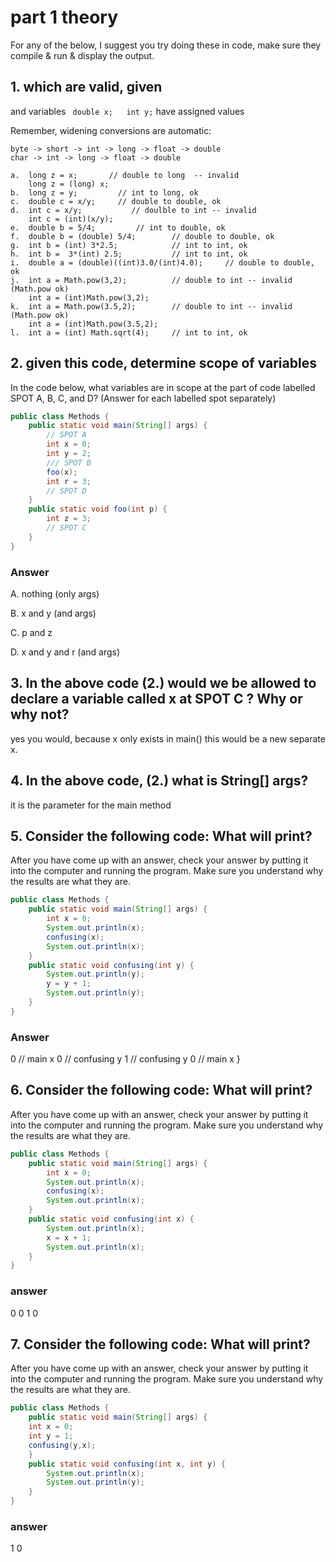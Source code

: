 # part 1 theory
For any of the below, I suggest you try doing these in code, 
make sure they compile & run & display the output.

## 1. which are valid, given

and variables ``` double x;   int y;``` have assigned values

Remember, widening conversions are automatic:
```
byte -> short -> int -> long -> float -> double
char -> int -> long -> float -> double
```

```
a.	long z = x;       // double to long  -- invalid
    long z = (long) x; 
b.	long z = y;         // int to long, ok
c.	double c = x/y;     // double to double, ok
d.	int c = x/y;           // doulble to int -- invalid
    int c = (int)(x/y);
e.	double b = 5/4;         // int to double, ok
f.	double b = (double) 5/4;        // double to double, ok
g.	int b = (int) 3*2.5;            // int to int, ok
h.	int b =  3*(int) 2.5;           // int to int, ok
i.	double a = (double)((int)3.0/(int)4.0);     // double to double, ok
j.	int a = Math.pow(3,2);          // double to int -- invalid (Math.pow ok)
    int a = (int)Math.pow(3,2);
k.	int a = Math.pow(3.5,2);        // double to int -- invalid (Math.pow ok)
    int a = (int)Math.pow(3.5,2);
l.	int a = (int) Math.sqrt(4);     // int to int, ok
```

## 2. given this code, determine scope of variables
In the code below, what variables are in scope at the part of code labelled SPOT A, B, C,  and D? (Answer for each labelled spot separately)
```java
public class Methods {
	public static void main(String[] args) {
		// SPOT A
        int x = 0;
		int y = 2;
		/// SPOT B
		foo(x);
		int r = 3;
		// SPOT D
	}
	public static void foo(int p) {
		int z = 3;
		// SPOT C	
	}
}
```
### Answer
A. nothing   (only args)

B. x and  y   (and args)

C. p and z

D. x and y and r (and args)
## 3. In the above code (2.) would we be allowed to declare a variable called x at SPOT C ? Why or why not?
yes you would, because x only exists in main() this would be a new separate x.
## 4. In the above code, (2.) what is String[] args?
it is the parameter for the main method
## 5.	Consider the following code: What will print? 
After you have come up with an answer, check your answer by putting it into the computer and running the program. Make sure you understand why the results are what they are.
```java
public class Methods {
	public static void main(String[] args) {
        int x = 0;
		System.out.println(x);
		confusing(x);
		System.out.println(x);
	}
	public static void confusing(int y) {
		System.out.println(y);
        y = y + 1;	
		System.out.println(y);
	}
}
```
### Answer
0        // main x
0        // confusing y
1        // confusing y
0        // main x
}
## 6.	Consider the following code: What will print? 
After you have come up with an answer, check your answer by putting it into the computer and running the program. Make sure you understand why the results are what they are.
```java
public class Methods {
	public static void main(String[] args) {
        int x = 0;
		System.out.println(x);
		confusing(x);
		System.out.println(x);
	}
	public static void confusing(int x) {
		System.out.println(x);
        x = x + 1;	
		System.out.println(x);
	}
}
```
### answer
0
0
1
0
## 7.	Consider the following code: What will print? 
After you have come up with an answer, check your answer by putting it into the computer and running the program. Make sure you understand why the results are what they are.

```java
public class Methods {
	public static void main(String[] args) {
    int x = 0;
    int y = 1;
    confusing(y,x);
	}
	public static void confusing(int x, int y) {
		System.out.println(x);
		System.out.println(y);
	}
}
```
### answer
1
0



